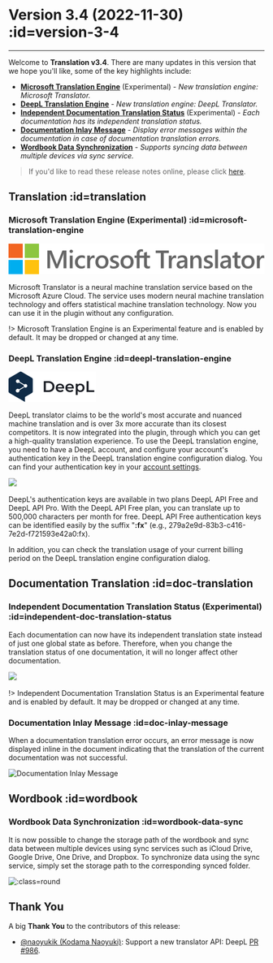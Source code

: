 # Version 3.4 (2022-11-30) :id=version-3-4

---

Welcome to **Translation v3.4**. There are many updates in this version that we hope you'll like, some of the key highlights include:

- [**Microsoft Translation Engine**](#microsoft-translation-engine) (Experimental) - _New translation engine: Microsoft Translator._
- [**DeepL Translation Engine**](#deepl-translation-engine) - _New translation engine: DeepL Translator._
- [**Independent Documentation Translation Status**](#independent-doc-translation-status) (Experimental) - _Each documentation has its independent translation status._
- [**Documentation Inlay Message**](#doc-inlay-message) - _Display error messages within the documentation in case of documentation translation errors._
- [**Wordbook Data Synchronization**](#wordbook-data-sync) - _Supports syncing data between multiple devices via sync service._

> If you'd like to read these release notes online, please click [here](#/en/updates ':ignore :target=_blank').


## Translation :id=translation
### Microsoft Translation Engine (Experimental) :id=microsoft-translation-engine

![Microsoft Translation Engine](/img/logo/microsoft_translator.svg)

Microsoft Translator is a neural machine translation service based on the Microsoft Azure Cloud. The service uses modern neural machine translation technology and offers statistical machine translation technology. Now you can use it in the plugin without any configuration.

!> Microsoft Translation Engine is an Experimental feature and is enabled by default. It may be dropped or changed at any time.

### DeepL Translation Engine :id=deepl-translation-engine

![DeepL Translation Engine](/img/logo/deepl_translate.svg ':size=x40')

DeepL translator claims to be the world's most accurate and nuanced machine translation and is over 3x more accurate than its closest competitors. It is now integrated into the plugin, through which you can get a high-quality translation experience. To use the DeepL translation engine, you need to have a DeepL account, and configure your account's authentication key in the DeepL translation engine configuration dialog. You can find your authentication key in your [account settings](https://www.deepl.com/account).

![](/updates/img/v3_4/deepl_settings.png)

DeepL's authentication keys are available in two plans DeepL API Free and DeepL API Pro. With the DeepL API Free plan, you can translate up to 500,000 characters per month for free. DeepL API Free authentication keys can be identified easily by the suffix "**:fx**" (e.g., 279a2e9d-83b3-c416-7e2d-f721593e42a0:fx).

In addition, you can check the translation usage of your current billing period on the DeepL translation engine configuration dialog.

## Documentation Translation :id=doc-translation
### Independent Documentation Translation Status (Experimental) :id=independent-doc-translation-status

Each documentation can now have its independent translation state instead of just one global state as before. Therefore, when you change the translation status of one documentation, it will no longer affect other documentation.

![](/updates/img/v3_4/translation_state.gif)

!> Independent Documentation Translation Status is an Experimental feature and is enabled by default. It may be dropped or changed at any time.

### Documentation Inlay Message :id=doc-inlay-message

When a documentation translation error occurs, an error message is now displayed inline in the document indicating that the translation of the current documentation was not successful.

![Documentation Inlay Message](/updates/img/v3_4/doc_inlay_msg.png)

## Wordbook :id=wordbook
### Wordbook Data Synchronization :id=wordbook-data-sync

It is now possible to change the storage path of the wordbook and sync data between multiple devices using sync services such as iCloud Drive, Google Drive, One Drive, and Dropbox. To synchronize data using the sync service, simply set the storage path to the corresponding synced folder.

![](/updates/img/v3_4/wordbook_storage_path.png ':class=round')

## Thank You

A big **Thank You** to the contributors of this release:

- [@naoyukik (Kodama Naoyuki)](https://github.com/naoyukik): Support a new translator API: DeepL [PR #986](https://github.com/YiiGuxing/TranslationPlugin/pull/986).